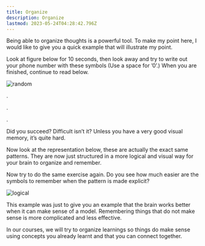 ```yaml
---
title: Organize
description: Organize
lastmod: 2023-05-24T04:28:42.796Z
---
```


Being able to organize thoughts is a powerful tool. To make my point here, I would like to give you a quick example that will illustrate my point.

Look at figure below for 10 seconds, then look away and try to write out your phone number with these symbols (Use a space for ’0’.) When you are finished, continue to read below.

![random](/img/mindset/005-organize/_scattered.png)

.

.

.

Did you succeed? Difficult isn’t it? Unless you have a very good visual memory, it’s quite hard.

Now look at the representation below, these are actually the exact same patterns. They are now just structured in a more logical and visual way for your brain to organize and remember.

Now try to do the same exercise again. Do you see how much easier are the symbols to remember when the pattern is made explicit?

![logical](/img/mindset/005-organize/_unscattered.png)

This example was just to give you an example that the brain works better when it can make sense of a model. Remembering things that do not make sense is more complicated and less effective.

In our courses, we will try to organize learnings so things do make sense using concepts you already learnt and that you can connect together.
